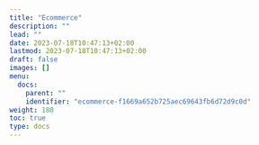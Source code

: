 ```yaml
---
title: "Ecommerce"
description: ""
lead: ""
date: 2023-07-18T10:47:13+02:00
lastmod: 2023-07-18T10:47:13+02:00
draft: false
images: []
menu:
  docs:
    parent: ""
    identifier: "ecommerce-f1669a652b725aec69643fb6d72d9c0d"
weight: 180
toc: true
type: docs
---
```

